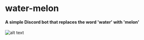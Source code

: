 # water-melon

#### A simple Discord bot that replaces the word 'water' with 'melon'

![alt text](https://imgur.com/dqfSu1s.png 'Water Melon Whale')
